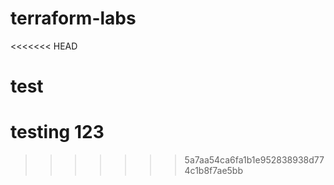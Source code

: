 # terraform-labs
<<<<<<< HEAD

test
=======
# testing 123
>>>>>>> 5a7aa54ca6fa1b1e952838938d774c1b8f7ae5bb
